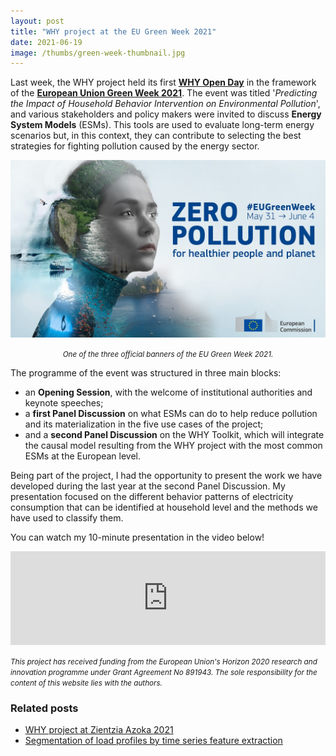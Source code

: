 ```yaml
---
layout: post
title: "WHY project at the EU Green Week 2021"
date: 2021-06-19
image: /thumbs/green-week-thumbnail.jpg
---
```

Last week, the WHY project held its first **[WHY Open Day](https://www.why-h2020.eu/news-events/eu-green-week-2021)** in the framework of the **[European Union Green Week 2021](https://www.eugreenweek.eu/)**. The event was titled '_Predicting the Impact of Household Behavior Intervention on Environmental Pollution_', and various stakeholders and policy makers were invited to discuss **Energy System Models** (ESMs). This tools are used to evaluate long-term energy scenarios but, in this context, they can contribute to selecting the best strategies for fighting pollution caused by the energy sector.

![](/img/green-week-banner.jpg)
*<center><small>One of the three official banners of the EU Green Week 2021.</small></center>*

The programme of the event was structured in three main blocks:

* an **Opening Session**, with the welcome of institutional authorities and keynote speeches;
* a **first Panel Discussion** on what ESMs can do to help reduce pollution and its materialization in the five use cases of the project;
* and a **second Panel Discussion** on the WHY Toolkit, which will integrate the causal model resulting from the WHY project with the most common ESMs at the European level.

Being part of the project, I had the opportunity to present the work we have developed during the last year at the second Panel Discussion. My presentation focused on the different behavior patterns of electricity consumption that can be identified at household level and the methods we have used to classify them.

You can watch my 10-minute presentation in the video below!

<div class="youtube-video-container">
    <iframe 
        width="100%"
        src="https://www.youtube.com/embed/SxMdD9r9y3Q?start=785"
        title="YouTube video player"
        frameborder="0"
        allow="accelerometer; autoplay; clipboard-write; encrypted-media; gyroscope; picture-in-picture"
        allowfullscreen
    ></iframe>
</div>

<small>_This project has received funding from the European Union's Horizon 2020 research and innovation programme under Grant Agreement No 891943. The sole responsibility for the content of this website lies with the authors._</small>

### Related posts
* [WHY project at Zientzia Azoka 2021](https://www.quesadagranja.com/zientzia-azoka-2021)
* [Segmentation of load profiles by time series feature extraction](https://www.quesadagranja.com/segmentation-load-profiles)

